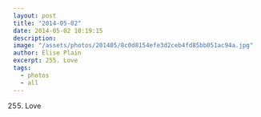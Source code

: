 ```yaml
---
layout: post
title: "2014-05-02"
date: 2014-05-02 10:19:15
description: 
image: "/assets/photos/201405/8c0d8154efe3d2ceb4fd85bb051ac94a.jpg"
author: Elise Plain
excerpt: 255. Love
tags: 
  - photos
  - all
---
```


255. Love
<p></p>
